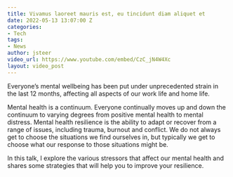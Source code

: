 ```yaml
---
title: Vivamus laoreet mauris est, eu tincidunt diam aliquet et
date: 2022-05-13 13:07:00 Z
categories:
- Tech
tags:
- News
author: jsteer
video_url: https://www.youtube.com/embed/CzC_jN4W4Xc
layout: video_post
---
```


Everyone’s mental wellbeing has been put under unprecedented strain in the last 12 months, affecting all aspects of our work life and home life.

Mental health is a continuum. Everyone continually moves up and down the continuum to varying degrees from positive mental health to mental distress. Mental health resilience is the ability to adapt or recover from a range of issues, including trauma, burnout and conflict. We do not always get to choose the situations we find ourselves in, but typically we get to choose what our response to those situations might be.

In this talk, I explore the various stressors that affect our mental health and shares some strategies that will help you to improve your resilience.